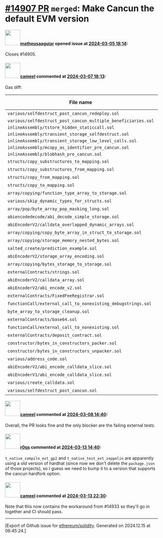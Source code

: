 # [\#14907 PR](https://github.com/ethereum/solidity/pull/14907) `merged`: Make Cancun the default EVM version

#### <img src="https://avatars.githubusercontent.com/u/95899911?u=b80e228dd73aa60cc8cc18ebf2e9e72a0840b7d5&v=4" width="50">[matheusaaguiar](https://github.com/matheusaaguiar) opened issue at [2024-03-05 18:14](https://github.com/ethereum/solidity/pull/14907):

Closes #14905.

#### <img src="https://avatars.githubusercontent.com/u/137030?v=4" width="50">[cameel](https://github.com/cameel) commented at [2024-03-07 18:13](https://github.com/ethereum/solidity/pull/14907#issuecomment-1984150349):

Gas diff:

| File name                                                     | IR optimized   | Legacy optimized   | Legacy   |
|---------------------------------------------------------------|----------------|--------------------|----------|
| `various/selfdestruct_post_cancun_redeploy.sol`               | 14218%         | 13654%             | 15328%   |
| `various/selfdestruct_post_cancun_multiple_beneficiaries.sol` |                |                    |          |
| `inlineAssembly/tstore_hidden_staticcall.sol`                 |                |                    |          |
| `inlineAssembly/transient_storage_selfdestruct.sol`           |                |                    |          |
| `inlineAssembly/transient_storage_low_level_calls.sol`        |                |                    |          |
| `inlineAssembly/mcopy_as_identifier_pre_cancun.sol`           |                |                    |          |
| `inlineAssembly/blobhash_pre_cancun.sol`                      |                |                    |          |
| `structs/copy_substructures_to_mapping.sol`                   | -0%            | -0%                | -0%      |
| `structs/copy_substructures_from_mapping.sol`                 | -0%            | -0%                | -0%      |
| `structs/copy_from_mapping.sol`                               | -0%            | -0%                | -0%      |
| `structs/copy_to_mapping.sol`                                 | -0%            | -0%                | -0%      |
| `array/copying/function_type_array_to_storage.sol`            | -0%            | -0%                | -0%      |
| `various/skip_dynamic_types_for_structs.sol`                  | -0%            | -0%                | -0%      |
| `array/pop/byte_array_pop_masking_long.sol`                   | -0%            | -0%                | -0%      |
| `abiencodedecode/abi_decode_simple_storage.sol`               | -0%            | -0%                | -0%      |
| `abiEncoderV2/calldata_overlapped_dynamic_arrays.sol`         | -0%            | -0%                | -0%      |
| `array/copying/copy_byte_array_in_struct_to_storage.sol`      | -0%            | -0%                | -0%      |
| `array/copying/storage_memory_nested_bytes.sol`               | -0%            | -0%                | -0%      |
| `salted_create/prediction_example.sol`                        |                |                    | -1%      |
| `abiEncoderV2/storage_array_encoding.sol`                     | -0%            | -0%                | -0%      |
| `array/copying/bytes_storage_to_storage.sol`                  | -1%            | -0%                | -0%      |
| `externalContracts/strings.sol`                               | -1%            | -1%                | -1%      |
| `abiEncoderV2/calldata_array.sol`                             | -2%            |                    |          |
| `abiEncoderV2/abi_encode_v2.sol`                              | -1%            | -1%                | -1%      |
| `externalContracts/FixedFeeRegistrar.sol`                     | -1%            | -1%                | -1%      |
| `functionCall/external_call_to_nonexisting_debugstrings.sol`  | -1%            | -1%                | -1%      |
| `byte_array_to_storage_cleanup.sol`                           | -1%            | -1%                | -1%      |
| `externalContracts/base64.sol`                                | -2%            | -1%                | -1%      |
| `functionCall/external_call_to_nonexisting.sol`               | -2%            | -2%                | -1%      |
| `externalContracts/deposit_contract.sol`                      | -2%            | -2%                | -1%      |
| `constructor/bytes_in_constructors_packer.sol`                | -2%            | -2%                | -1%      |
| `constructor/bytes_in_constructors_unpacker.sol`              | -3%            | -2%                | -2%      |
| `various/address_code.sol`                                    | -4%            | -3%                | -2%      |
| `abiEncoderV2/abi_encode_calldata_slice.sol`                  | -4%            | -4%                | -3%      |
| `abiEncoderV1/abi_encode_calldata_slice.sol`                  | -4%            | -4%                | -3%      |
| `various/create_calldata.sol`                                 | -5%            | -4%                | -3%      |
| `various/selfdestruct_post_cancun.sol`                        | -47%           | -54%               | -1%      |

#### <img src="https://avatars.githubusercontent.com/u/137030?v=4" width="50">[cameel](https://github.com/cameel) commented at [2024-03-08 14:40](https://github.com/ethereum/solidity/pull/14907#issuecomment-1985811321):

Overall, the PR looks fine and the only blocker are the failing external tests.

#### <img src="https://avatars.githubusercontent.com/u/457348?u=e02c93e6d98c1154952140a8d5af50d9d5ca59c9&v=4" width="50">[r0qs](https://github.com/r0qs) commented at [2024-03-13 14:40](https://github.com/ethereum/solidity/pull/14907#issuecomment-1994557450):

`t_native_compile_ext_gp2` and `t_native_test_ext_zeppelin` are apparently using a old version of hardhat (since now we don't delete the `package.json` of those projects), so I guess we need to bump it to a version that supports the cancun hardfork option.

#### <img src="https://avatars.githubusercontent.com/u/137030?v=4" width="50">[cameel](https://github.com/cameel) commented at [2024-03-13 22:30](https://github.com/ethereum/solidity/pull/14907#issuecomment-1996002137):

Note that this now contains the workaround from #14933 so they'll go in together and CI should pass.


-------------------------------------------------------------------------------



[Export of Github issue for [ethereum/solidity](https://github.com/ethereum/solidity). Generated on 2024.12.15 at 06:45:24.]

